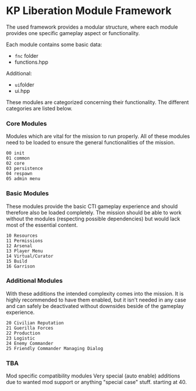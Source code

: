 # KP Liberation Module Framework

The used framework provides a modular structure, where each module provides one specific gameplay aspect or functionality.

Each module contains some basic data:
* `fnc` folder
* functions.hpp

Additional:
* `ui`folder
* ui.hpp

These modules are categorized concerning their functionality.
The different categories are listed below.

### Core Modules
Modules which are vital for the mission to run properly. All of these modules need to be loaded to ensure the general functionalities of the mission.
```
00 init
01 common
02 core
03 persistence
04 respawn
05 admin menu
```
### Basic Modules
These modules provide the basic CTI gameplay experience and should therefore also be loaded completely. The mission should be able to work without the modules (respecting possible dependencies) but would lack most of the essential content.
```
10 Resources
11 Permissions
12 Arsenal
13 Player Menu
14 Virtual/Curator
15 Build
16 Garrison
```
### Additional Modules
With these additions the intended complexity comes into the mission. It is highly recommended to have them enabled, but it isn't needed in any case and can safely be deactivated without downsides beside of the gameplay experience.
```
20 Civilian Reputation
21 Guerilla Forces
22 Production
23 Logistic
24 Enemy Commander
25 Friendly Commander Managing Dialog
```
### TBA
Mod specific compatibility modules
Very special (auto enable) additions due to wanted mod support or anything "special case" stuff. starting at 40.
